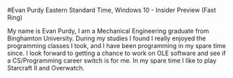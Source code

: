 #Evan Purdy
Eastern Standard Time, Windows 10 - Insider Preview (Fast Ring)

My name is Evan Purdy, I am a Mechanical Engineering graduate from Binghamton University. During my studies I found I really enjoyed the programming classes I took, and I have been programming in my spare time since. I look forward to getting a chance to work on OLE software and see if a CS/Programming career switch is for me.
In my spare time I like to play Starcraft II and Overwatch.
